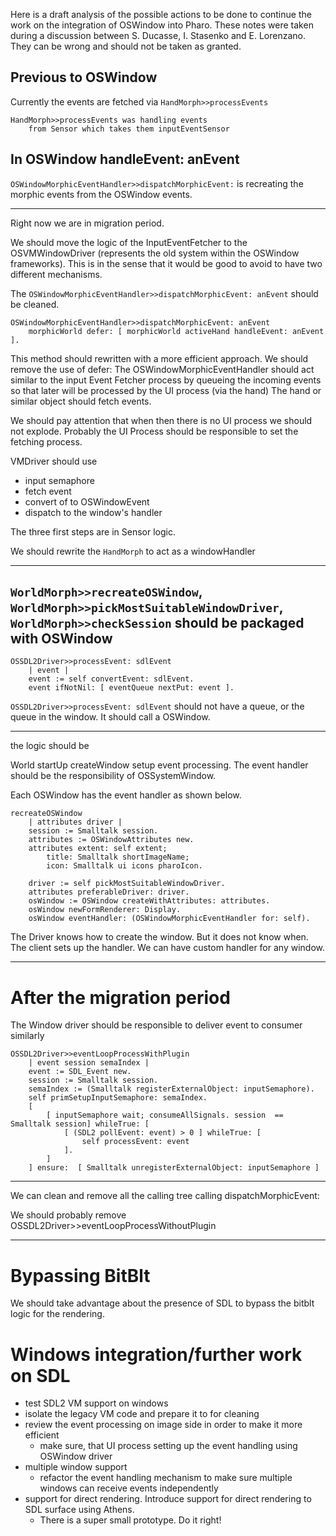 Here is a draft analysis of the possible actions to be done to continue the work on the integration of OSWindow into Pharo. These notes were taken during a discussion between S. Ducasse, I. Stasenko and E. Lorenzano. They can be wrong and should not be taken as granted. 

Previous to OSWindow
--------------------------------------------------------
Currently the events are fetched via `HandMorph>>processEvents`

```
HandMorph>>processEvents was handling events
	from Sensor which takes them inputEventSensor
```

In OSWindow handleEvent: anEvent
-------------------------------------------------------------------


`OSWindowMorphicEventHandler>>dispatchMorphicEvent:` is recreating the morphic events from the OSWindow events.

--------------------------
Right now we are in migration period.

We should move the logic of the InputEventFetcher to the OSVMWindowDriver (represents the old system
within the OSWindow frameworks). This is in the sense that it would be good to avoid to have two different mechanisms. 

The `OSWindowMorphicEventHandler>>dispatchMorphicEvent: anEvent` should be cleaned.


```
OSWindowMorphicEventHandler>>dispatchMorphicEvent: anEvent 
	morphicWorld defer: [ morphicWorld activeHand handleEvent: anEvent ]. 
```

This method should rewritten with a more efficient approach. We should remove the use of defer:
The OSWindowMorphicEventHandler should act similar to the input Event Fetcher process
by queueing the incoming events so that later will be processed by the UI process (via the hand)
The hand or similar object should fetch events. 

We should pay attention that when then there is no UI process we should not explode. 
Probably the UI Process should be responsible to set the fetching process.

VMDriver should use
* input semaphore
* fetch event
* convert of to OSWindowEvent	
* dispatch to the window's handler

The three first steps are in Sensor logic.

We should rewrite the `HandMorph` to act as a windowHandler


------------------------------
`WorldMorph>>recreateOSWindow`, `WorldMorph>>pickMostSuitableWindowDriver`, `WorldMorph>>checkSession` should be packaged with OSWindow
----------------------------------------------------------------------------------------------
```
OSSDL2Driver>>processEvent: sdlEvent
	| event |
	event := self convertEvent: sdlEvent.
	event ifNotNil: [ eventQueue nextPut: event ].
```

`OSSDL2Driver>>processEvent: sdlEvent` should not have a queue, or the queue in the window.
It should call a OSWindow.

-----------------------------------------------------------------------------------------------
the logic should be

World
	startUp
		createWindow
			setup event processing. The event handler should be the responsibility of OSSystemWindow.

Each OSWindow has the event handler as shown below.

```		
recreateOSWindow
	| attributes driver |
	session := Smalltalk session.
	attributes := OSWindowAttributes new.
	attributes extent: self extent;
		title: Smalltalk shortImageName;
		icon: Smalltalk ui icons pharoIcon.
		
	driver := self pickMostSuitableWindowDriver.
	attributes preferableDriver: driver.
	osWindow := OSWindow createWithAttributes: attributes.
	osWindow newFormRenderer: Display.
	osWindow eventHandler: (OSWindowMorphicEventHandler for: self).		
```

The Driver knows how to create the window. But it does not know when. 
The client sets up the handler. We can have custom handler for any window.

------------------------------------------------------------------------------------------------
# After the migration period

The Window driver should be responsible to deliver event to consumer similarly 

```
OSSDL2Driver>>eventLoopProcessWithPlugin
	| event session semaIndex |
	event := SDL_Event new.
	session := Smalltalk session.
	semaIndex := (Smalltalk registerExternalObject: inputSemaphore).
	self primSetupInputSemaphore: semaIndex.
	[
		[ inputSemaphore wait; consumeAllSignals. session  == Smalltalk session] whileTrue: [
			[ (SDL2 pollEvent: event) > 0 ] whileTrue: [
				self processEvent: event
			].
		]
	] ensure:  [ Smalltalk unregisterExternalObject: inputSemaphore ]
```

------------------------------------------------------------------------------------------------
We can clean and remove all the calling tree calling dispatchMorphicEvent: 

We should probably remove OSSDL2Driver>>eventLoopProcessWithoutPlugin

--------------------------------------------------------------------------------------------------
# Bypassing BitBlt

We should take advantage about the presence of SDL to bypass the bitblt logic for the rendering.

# Windows integration/further work on SDL

- test SDL2 VM support on windows
- isolate the legacy VM code and prepare it to for cleaning
- review the event processing on image side in order to make it more efficient
	- make sure, that UI process setting up the event handling using OSWindow driver
- multiple window support
	- refactor the event handling mechanism to make sure multiple windows can receive events independently
- support for direct rendering. Introduce support for direct rendering to SDL surface using Athens.
	- There is a super small prototype. Do it right!
